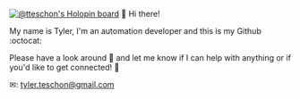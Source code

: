 [![@tteschon's Holopin board](https://holopin.me/tteschon)](https://holopin.io/@tteschon)
👋 Hi there!

My name is Tyler, I'm an automation developer and this is my Github :octocat:

Please have a look around :eyes: and let me know if I can help with anything or if you'd like to get connected! 🤝

✉: tyler.teschon@gmail.com
